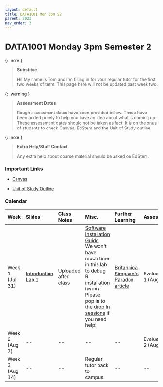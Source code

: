 ```yaml
---
layout: default
title: DATA1001 Mon 3pm S2
parent: 2023
nav_order: 3
---
```


# DATA1001 Monday 3pm Semester 2

{: .note }
> **Substitue**
>
> Hi! My name is Tom and I'm filling in for your regular tutor for the first two weeks of term. This page here  will not be updated past week two.

{: .warning }
> **Assessment Dates**
>
> Rough assessment dates have been provided below. These have been added purely to help you have an idea about what is coming up. These assessment dates should not be taken as fact. It is on the onus of students to check Canvas, EdStem and the Unit of Study outline.

{: .note }
> **Extra Help/Staff Contact**
>
> Any extra help about course material should be asked on EdStem.

### Important Links

- [Canvas](https://canvas.sydney.edu.au/courses/51659)

- [Unit of Study Outline](https://www.sydney.edu.au/units/DATA1001/2023-S2C-ND-CC)

### Calendar

Week | Slides | Class Notes | Misc. | Further Learning | Assessments
:---|:---|:---|:---|:---|:---
Week 1<br>(Jul 31) | [Introduction](https://drive.google.com/file/d/1FiTEjBrwTm69vT5pnR4txzlInn_IOTba/view?usp=drive_link)<br>[Lab 1](https://drive.google.com/file/d/1CwGJdeN8QC82dt4ZDJO-mEkZikKDJ5_y/view?usp=sharing) | Uploaded after class | [Software Installation Guide](https://canvas.sydney.edu.au/courses/51659/pages/how-to-install-r-slash-rstudio?module_item_id=1955526)<br>We won't have much time in this lab to debug R installation issues. Please pop in to the [drop in sessions](https://canvas.sydney.edu.au/courses/51659/pages/drop-ins-+-ed) if you need help!| [Britannica Simpson's Paradox article](https://www.britannica.com/topic/Simpsons-paradox) | Evaluate quiz 1 (Aug 6)
Week 2<br>(Aug 7) | -- | -- | -- | -- | Evaluate quiz 2 (Aug 13)
Week 3<br>(Aug 14) | -- | -- | Regular tutor back to campus. | -- | --
